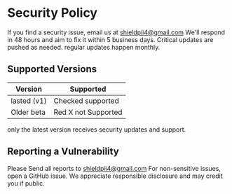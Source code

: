 # Security Policy
If you find a security issue, email us at shieldpii4@gmail.com
We'll respond in 48 hours and aim to fix it within 5 business days.
Critical updates are pushed as needed. regular updates happen monthly.

## Supported Versions

| Version | Supported          |
| ------- | ------------------ |
| lasted (v1) | Checked supported||
|Older beta | Red X not Supported
only the latest version receives security updates and support.
## Reporting a Vulnerability
Please Send all reports to shieldpii4@gmail.com
For non-sensitive issues, open a GitHub issue. 
We appreciate responsible disclosure and may credit you if public.


